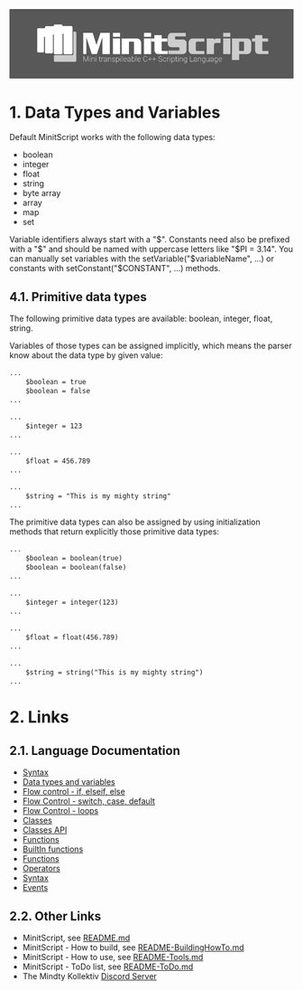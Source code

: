 ![LOGO](https://raw.githubusercontent.com/Mindty-Kollektiv/minitscript/master/resources/github/minitscript-logo.png)

# 1. Data Types and Variables 

Default MinitScript works with the following data types:
- boolean
- integer
- float
- string
- byte array
- array
- map
- set  

Variable identifiers always start with a "$". Constants need also be prefixed with a "$" and should be named with uppercase letters like "$PI = 3.14".
You can manually set variables with the setVariable("$variableName", ...) or constants with setConstant("$CONSTANT", ...) methods.

## 4.1. Primitive data types

The following primitive data types are available: boolean, integer, float, string.

Variables of those types can be assigned implicitly, which means the parser know about the data type by given value:

```
...
	$boolean = true
	$boolean = false
...
```

```
...
	$integer = 123
...
```

```
...
	$float = 456.789
...
```

```
...
	$string = "This is my mighty string"
...
```

The primitive data types can also be assigned by using initialization methods that return explicitly those primitive data types:

```
...
	$boolean = boolean(true)
	$boolean = boolean(false)
...
```

```
...
	$integer = integer(123)
...
```

```
...
	$float = float(456.789)
...
```

```
...
	$string = string("This is my mighty string")
...
```

# 2. Links

## 2.1. Language Documentation
 - [Syntax](./README-Syntax.md)
 - [Data types and variables](./README-DataTypes%20and%20Variables.md)
 - [Flow control - if, elseif, else](./README-FlowControl-Conditions.md)
 - [Flow Control - switch, case, default](./README-FlowControl-Conditions2.md)
 - [Flow Control - loops](./README-FlowControl-Loops.md)
 - [Classes](./README-Classes.md)
 - [Classes API](./README-Classes-API.md)
 - [Functions](./README-Functions.md)
 - [BuiltIn functions](./README-BuiltIn-Functions.md)
 - [Functions](./README-Functions.md)
 - [Operators](./README-Operators.md)
 - [Syntax](./README-Events.md)
 - [Events](./README-Constants.md)

## 2.2. Other Links

- MinitScript, see [README.md](./README.md)
- MinitScript - How to build, see [README-BuildingHowTo.md](./README-BuildingHowTo.md)
- MinitScript - How to use, see [README-Tools.md](./README-Tools.md)
- MinitScript - ToDo list, see [README-ToDo.md](./README-ToDo.md)
- The Mindty Kollektiv [Discord Server](https://discord.gg/Na4ACaFD)
